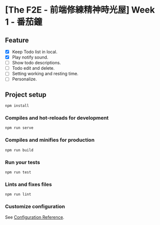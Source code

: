 # [The F2E - 前端修練精神時光屋] Week 1 - 番茄鐘

## Feature
- [x] Keep Todo list in local.
- [x] Play notify sound.
- [ ] Show todo descriptions.
- [ ] Todo edit and delete.
- [ ] Setting working and resting time.
- [ ] Personalize.

## Project setup
```
npm install
```

### Compiles and hot-reloads for development
```
npm run serve
```

### Compiles and minifies for production
```
npm run build
```

### Run your tests
```
npm run test
```

### Lints and fixes files
```
npm run lint
```

### Customize configuration
See [Configuration Reference](https://cli.vuejs.org/config/).
